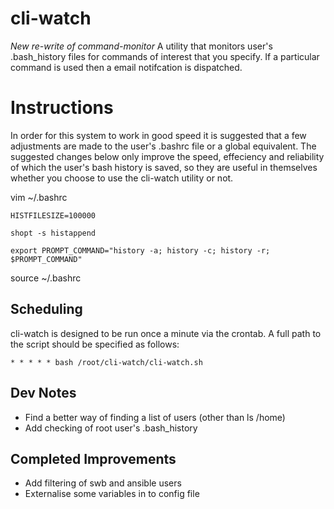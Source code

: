 # cli-watch
*New re-write of command-monitor*
A utility that monitors user's .bash_history files for commands of interest that you specify. If a particular command is used then a email notifcation is dispatched.



# Instructions


In order for this system to work in good speed it is suggested that a few adjustments are made to the user's .bashrc file or a global equivalent. The suggested changes below only improve the speed, effeciency and reliability of which the user's bash history is saved, so they are useful in themselves whether you choose to use the cli-watch utility or not.

vim ~/.bashrc

```HISTFILESIZE=100000```

```shopt -s histappend```

```export PROMPT_COMMAND="history -a; history -c; history -r; $PROMPT_COMMAND"```

source ~/.bashrc



## Scheduling
cli-watch is designed to be run once a minute via the crontab. A full path to the script should be specified as follows:

```* * * * * bash /root/cli-watch/cli-watch.sh```

## Dev Notes
* Find a better way of finding a list of users (other than ls /home)
* Add checking of root user's .bash_history

## Completed Improvements
* Add filtering of swb and ansible users
* Externalise some variables in to config file

